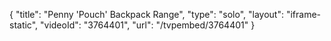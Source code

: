 {
    "title": "Penny 'Pouch' Backpack Range",
    "type": "solo",
    "layout": "iframe-static",
    "videoId": "3764401",
    "url": "\/tvpembed\/3764401"
}